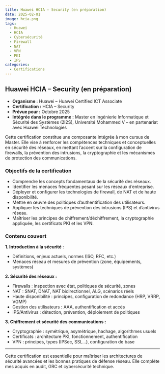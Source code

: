 ```yaml
---
title: Huawei HCIA – Security (en préparation)
date: 2025-02-01
image: hcia.png
tags: 
  - Huawei
  - HCIA
  - Cybersécurité
  - Firewall
  - NAT
  - VPN
  - PKI
  - IPS
categories:
  - Certifications
---
```

## Huawei HCIA – Security (en préparation)

- **Organisme :** Huawei – Huawei Certified ICT Associate
- **Certification :** HCIA – Security
- **Prévue pour :** Octobre 2025
- **Intégrée dans le programme :** Master en Ingénierie Informatique et Sécurité des Systèmes (2I2S), Université Mohammed V – en partenariat avec Huawei Technologies

Cette certification constitue une composante intégrée à mon cursus de Master. Elle vise à renforcer les compétences techniques et conceptuelles en sécurité des réseaux, en mettant l’accent sur la configuration de firewalls, la prévention des intrusions, la cryptographie et les mécanismes de protection des communications.

### Objectifs de la certification

- Comprendre les concepts fondamentaux de la sécurité des réseaux.
- Identifier les menaces fréquentes pesant sur les réseaux d’entreprise.
- Déployer et configurer les technologies de firewall, de NAT et de haute disponibilité.
- Mettre en œuvre des politiques d’authentification des utilisateurs.
- Appliquer les techniques de prévention des intrusions (IPS) et d’antivirus réseau.
- Maîtriser les principes de chiffrement/déchiffrement, la cryptographie appliquée, les certificats PKI et les VPN.

### Contenu couvert

**1. Introduction à la sécurité :**
- Définitions, enjeux actuels, normes (ISO, RFC, etc.)
- Menaces réseau et mesures de prévention (zone, équipements, systèmes)

**2. Sécurité des réseaux :**
- Firewalls : inspection avec état, politiques de sécurité, zones
- NAT : SNAT, DNAT, NAT bidirectionnel, ALG, scénarios réels
- Haute disponibilité : principes, configuration de redondance (HRP, VRRP, VGMP)
- Gestion des utilisateurs : AAA, authentification et accès
- IPS/Antivirus : détection, prévention, déploiement de politiques

**3. Chiffrement et sécurité des communications :**
- Cryptographie : symétrique, asymétrique, hachage, algorithmes usuels
- Certificats : architecture PKI, fonctionnement, authentification
- VPN : principes, types (IPSec, SSL…), configuration de base

---

Cette certification est essentielle pour maîtriser les architectures de sécurité avancées et les bonnes pratiques de défense réseau. Elle complète mes acquis en audit, GRC et cybersécurité technique.
